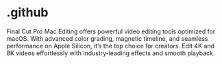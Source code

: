 # .github
Final Cut Pro Mac Editing offers powerful video editing tools optimized for macOS. With advanced color grading, magnetic timeline, and seamless performance on Apple Silicon, it’s the top choice for creators. Edit 4K and 8K videos effortlessly with industry-leading effects and smooth playback.
